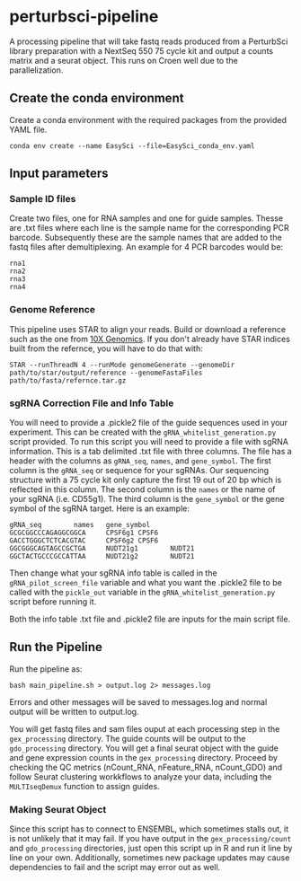 # perturbsci-pipeline
A processing pipeline that will take fastq reads produced from a PerturbSci library preparation with a NextSeq 550 75 cycle kit and output a counts matrix and a seurat object. This runs on Croen well due to the parallelization.

## Create the conda environment
Create a conda environment with the required packages from the provided YAML file.
```{bash}
conda env create --name EasySci --file=EasySci_conda_env.yaml
```

## Input parameters
### Sample ID files
Create two files, one for RNA samples and one for guide samples. Thesse are .txt files where each line is the sample name for the corresponding PCR barcode. Subsequently these are the sample names that are added to the fastq files after demultiplexing. An example for 4 PCR barcodes would be:
```
rna1
rna2
rna3
rna4
```

### Genome Reference
This pipeline uses STAR to align your reads. Build or download a reference such as the one from [10X Genomics](https://support.10xgenomics.com/single-cell-gene-expression/software/downloads/latest?). If you don't already have STAR indices built from the refernce, you will have to do that with:
```{bash}
STAR --runThreadN 4 --runMode genomeGenerate --genomeDir path/to/star/output/reference --genomeFastaFiles path/to/fasta/refernce.tar.gz
```

### sgRNA Correction File and Info Table
You will need to provide a .pickle2 file of the guide sequences used in your experiment. This can be created with the `gRNA_whitelist_generation.py` script provided. To run this script you will need to provide a file with sgRNA information. This is a tab delimited .txt file with three columns. The file has a header with the columns as `gRNA_seq`, `names`, and `gene_symbol`. The first column is the `gRNA_seq` or sequence for your sgRNAs. Our sequencing structure with a 75 cycle kit only capture the first 19 out of 20 bp which is reflected in this column. The second column is the `names` or the name of your sgRNA (i.e. CD55g1). The third column is the `gene_symbol` or the gene symbol of the sgRNA target. Here is an example:
```
gRNA_seq        names   gene_symbol
GCGCGGCCCAGAGGCGGCA     CPSF6g1 CPSF6
GACCTGGGCTCTCACGTAC     CPSF6g2 CPSF6
GGCGGGCAGTAGCCGCTGA     NUDT21g1        NUDT21
GGCTACTGCCCGCCATTAA     NUDT21g2        NUDT21
```
Then change what your sgRNA info table is called in the `gRNA_pilot_screen_file` variable and what you want the .pickle2 file to be called with the `pickle_out` variable in the `gRNA_whitelist_generation.py` script before running it.

Both the info table .txt file and .pickle2 file are inputs for the main script file.


## Run the Pipeline
Run the pipeline as:
```{bash}
bash main_pipeline.sh > output.log 2> messages.log
```
Errors and other messages will be saved to messages.log and normal output will be written to output.log.

You will get fastq files and sam files ouput at each processing step in the `gex_processing` directory. The guide counts will be output to the `gdo_processing` directory. You will get a final seurat object with the guide and gene expression counts in the `gex_processing` directory. Proceed by checking the QC metrics (nCount_RNA, nFeature_RNA, nCount_GDO) and follow Seurat clustering workkflows to analyze your data, including the `MULTIseqDemux` function to assign guides. 

### Making Seurat Object
Since this script has to connect to ENSEMBL, which sometimes stalls out, it is not unlikely that it may fail. If you have output in the `gex_processing/count` and `gdo_processing` directories, just open this script up in R and run it line by line on your own. Additionally, sometimes new package updates may cause dependencies to fail and the script may error out as well.
